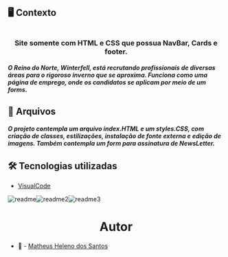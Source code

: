 ## :desktop_computer: Contexto 
# <h3 align="center"> Site somente com HTML e CSS que possua NavBar, Cards e footer. </h1> 
 <h5>O Reino do Norte, Winterfell, está recrutando profissionais de diversas áreas para o rigoroso inverno que se aproxima. Funciona como uma página de emprego, onde os candidatos se aplicam por meio de um forms.</h2>

## :open_file_folder: Arquivos
 <h5>O projeto contempla um arquivo index.HTML e um styles.CSS, com criação de classes, estilizações, instalação de fonte externa e edição de imagens. Também contempla um form para assinatura de NewsLetter.</h2>

## :hammer_and_wrench: Tecnologias utilizadas

- [VisualCode](https://code.visualstudio.com/)

![readme](https://github.com/mathelenoo/FrontEndEssencial_ProjetoIndividual/assets/162373434/abe65bac-7b77-4f74-9f4c-0f9c6fb5bac9)![readme2](https://github.com/mathelenoo/FrontEndEssencial_ProjetoIndividual/assets/162373434/2cc20133-4df9-40c6-8ead-6dc861fc0444)![readme3](https://github.com/mathelenoo/FrontEndEssencial_ProjetoIndividual/assets/162373434/90ae607f-5c53-41da-8434-840c00e2308b)

</div>
 <h1 align="center"> Autor </h1>

-  :older_man: - <a href="https://github.com/mathelenoo">Matheus Heleno dos Santos</a>
